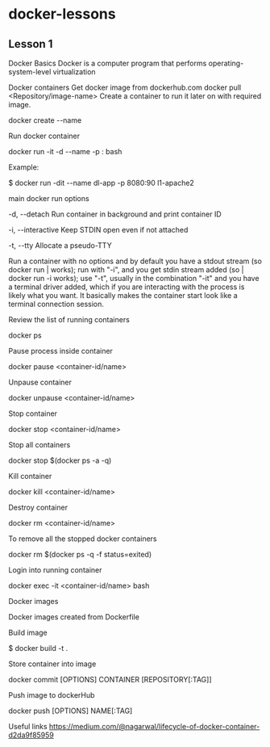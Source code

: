 # docker-lessons

## Lesson 1
Docker Basics
Docker is a computer program that performs operating-system-level virtualization

Docker containers 
Get docker image from dockerhub.com
docker pull <Repository/image-name>
Create a container to run it later on with required image.

docker create --name <container-name> <image-name>

Run docker container

docker run -it -d --name <container-name> -p <image-port>:<your system port> <image-name> bash

Example: 

$ docker run -dit --name dl-app -p 8080:90 l1-apache2

main docker run options

 -d, --detach                         Run container in background and print container ID
 
 -i, --interactive                   Keep STDIN open even if not attached
 
-t, --tty                                 Allocate a pseudo-TTY

Run a container with no options and by default you have a stdout stream (so docker run | <cmd> works); run with "-i", and you get stdin stream added (so <cmd> | docker run -i works); use "-t", usually in the combination "-it" and you have a terminal driver added, which if you are interacting with the process is likely what you want. It basically makes the container start look like a terminal connection session.

Review the list of running containers

docker ps

Pause process inside container  

docker pause <container-id/name>

Unpause container

docker unpause <container-id/name>

Stop container

docker stop <container-id/name>

Stop all containers

docker stop $(docker ps -a -q)

Kill container

docker kill <container-id/name>

Destroy container

docker rm <container-id/name>

To remove all the stopped docker containers

docker rm $(docker ps -q -f status=exited)

Login into running container 

docker exec -it <container-id/name> bash

Docker images

Docker images created from Dockerfile

Build image 

$ docker build -t <image-name> .

Store container into image 

docker commit [OPTIONS] CONTAINER [REPOSITORY[:TAG]]

Push image to dockerHub

docker push [OPTIONS] NAME[:TAG]


Useful links
https://medium.com/@nagarwal/lifecycle-of-docker-container-d2da9f85959
